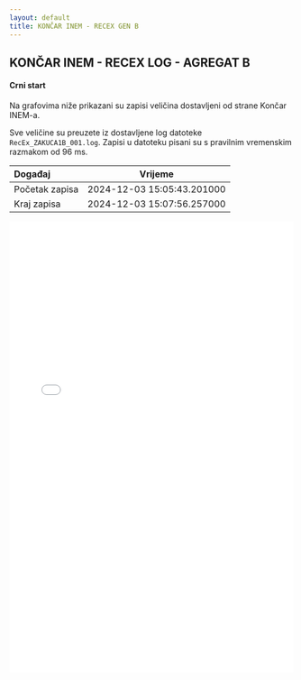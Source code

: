 ```yaml
---
layout: default
title: KONČAR INEM - RECEX GEN B
---
```


## KONČAR INEM - RECEX LOG - AGREGAT B

#### Crni start

Na grafovima niže prikazani su zapisi veličina dostavljeni od strane Končar INEM-a. 

Sve veličine su preuzete iz dostavljene log datoteke `RecEx_ZAKUCA1B_001.log`.
Zapisi u datoteku pisani su s pravilnim vremenskim razmakom od 96 ms.

| Događaj        |      Vrijeme                |
| :------------  | :-------------------------: |
| Početak zapisa | 2024-12-03 15:05:43.201000  |
| Kraj zapisa    | 2024-12-03 15:07:56.257000  |
                               

<div class="wide-graph">
    <iframe src="{{ site.baseurl }}/uzbuda/CS/recex_zakuca1b_001.html" width="100%" height="800px" frameborder="0"></iframe>
</div>
